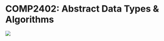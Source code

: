 # COMP2402: Abstract Data Types & Algorithms
![](https://media1.tenor.com/images/c4ad8a71652f331c5a4d3674615bfba4/tenor.gif?itemid=14480338)
